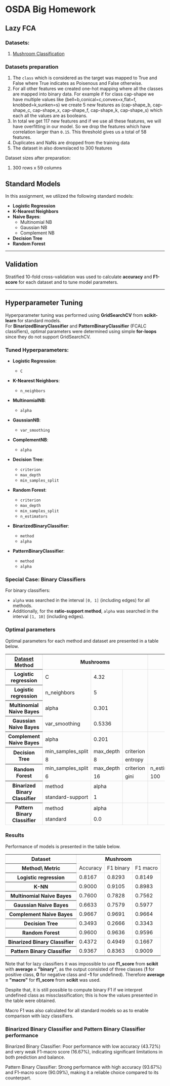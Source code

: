 # OSDA Big Homework
## Lazy FCA

### Datasets:
1. [Mushroom Classification](https://www.kaggle.com/datasets/uciml/mushroom-classification?resource=download)

### Datasets preparation
1. The `class` which is considered as the target was mapped to True and False where True indicates as Poisenous and False otherwise.
2. For all other features we created one-hot mapping where all the classes are mapped into binary data. For example if for class cap-shape we have multiple values like (bell=b,conical=c,convex=x,flat=f, knobbed=k,sunken=s) we create 5 new features as (cap-shape_b, cap-shape_c, cap-shape_x, cap-shape_f, cap-shape_k, cap-shape_s) which each all the values are as booleans.
3. In total we get 117 new features and if we use all these features, we will have overfitting in our model. So we drop the features which have correlation larger than `0.15`. This threshold gives us a total of 58 features.
4. Duplicates and NaNs are dropped from the training data
5. The dataset in also downslaced to 300 features

Dataset sizes after preparation:
1. 300 rows x 59 columns

## Standard Models

In this assignment, we utilized the following standard models:
- **Logistic Regression**
- **K-Nearest Neighbors**
- **Naive Bayes**:
  - Multinomial NB
  - Gaussian NB
  - Complement NB
- **Decision Tree**
- **Random Forest**

---

## Validation

Stratified 10-fold cross-validation was used to calculate **accuracy** and **F1-score** for each dataset and to tune model parameters.

---

## Hyperparameter Tuning

Hyperparameter tuning was performed using **GridSearchCV** from **scikit-learn** for standard models.  
For **BinarizedBinaryClassifier** and **PatternBinaryClassifier** (FCALC classifiers), optimal parameters were determined using simple **for-loops** since they do not support GridSearchCV.

### Tuned Hyperparameters:

- **Logistic Regression**:  
  - `C`

- **K-Nearest Neighbors**:  
  - `n_neighbors`

- **MultinomialNB**:  
  - `alpha`

- **GaussianNB**:  
  - `var_smoothing`

- **ComplementNB**:  
  - `alpha`

- **Decision Tree**:  
  - `criterion`
  - `max_depth`
  - `min_samples_split`

- **Random Forest**:  
  - `criterion`
  - `max_depth`
  - `min_samples_split`
  - `n_estimators`

- **BinarizedBinaryClassifier**:  
  - `method`
  - `alpha`

- **PatternBinaryClassifier**:  
  - `method`
  - `alpha`

### Special Case: Binary Classifiers  
For binary classifiers:
- `alpha` was searched in the interval `[0, 1]` (including edges) for all methods.
- Additionally, for the **ratio-support method**, `alpha` was searched in the interval `[1, 10]` (including edges).


### Optimal parameters

Optimal parameters for each method and dataset are presented in a table below.

<table>
    <colgroup>
        <col style="border: 1px solid #ddd" span="13" />
    </colgroup>
    <tr>
        <th style="text-align: center" rowspan="1"><u>Dataset</u> Method</th>
        <th style="text-align: center" colspan="3">Mushrooms</th>
    </tr>
    <tr style ="border-bottom: 1px solid #ddd">
    </tr>
    <tr>
        <th rowspan="1">Logistic regression</th>
        <td>C</td>
        <td>4.32</td>
    </tr>
    <tr>
        <th rowspan="1">Logistic regression</th>
        <td>n_neighbors</td>
        <td>5</td>
    </tr>
    <tr>
        <th rowspan="1">Multinomial Naive Bayes</th>
        <td>alpha</td>
        <td>0.301</td>
    </tr>
    <tr style ="border-bottom: 1px solid #ddd">
        <th rowspan="1">Gaussian Naive Bayes</th>
        <td>var_smoothing</td>
        <td>0.5336</td>
    </tr>
    <tr>
        <th rowspan="1">Complement Naive Bayes</th>
        <td>alpha</td>
        <td>0.201</td>
    </tr>
    <tr>
        <th rowspan="2">Decision Tree</th>
        <td>min_samples_split</td>
        <td>max_depth</td>
        <td>criterion</td>
        <td> </td>
    </tr>
    <tr style ="border-bottom: 1px solid #ddd">
        <td>8</td>
        <td>8</td>
        <td>entropy</td>
    </tr>
    <tr>
        <th rowspan="2">Random Forest</th>
        <td>min_samples_split</td>
        <td>max_depth</td>
        <td>criterion</td>
        <td>n_estimators</td>
    </tr>
    <tr style ="border-bottom: 1px solid #ddd">
        <td>6</td>        
        <td>16</td>        
        <td>gini</td>        
        <td>100</td>
    </tr>
    <tr style ="border-top: 1px solid #ddd">
        <th rowspan="2">Binarized Binary Classifier</th>
        <td>method</td>
        <td>alpha</td>
    </tr>
    <tr style ="border-bottom: 1px solid #ddd">
        <td>standard-support</td>
        <td>1</td>
    </tr>
    <tr>
        <th rowspan="2">Pattern Binary Classifier</th>
        <td>method</td>
        <td>alpha</td>
    </tr>
    <tr style ="border-bottom: 1px solid #ddd">
        <td>standard</td>
        <td>0.0</td>
    </tr>

</table>

### Results
Performance of models is presented in the table below. 

<table>
    <colgroup>
        <col style="border: 1px solid #ddd" span="10" />
    </colgroup>
    <tr style ="border-bottom: 1px solid #ddd; margin-left: 0">
        <th style="text-align: center">Dataset</th>
        <th style="text-align: center" colspan="3">Mushroom</th>
    </tr>
    <tr style ="border-bottom: 1px solid #ddd">
        <th style="text-align: center">Method\ Metric</th>
        <td style="text-align: center">Accuracy</td>
        <td style="text-align: center">F1 binary</td>
        <td style="text-align: center">F1 macro</td>
    </tr>
    <tr>
        <th>Logistic regression</th>
        <td>0.8167</td>
        <td>0.8293</td>
        <td>0.8149</td>
    </tr>
    <tr>
        <th>K-NN</th>
        <td>0.9000</td>
        <td>0.9105</td>
        <td>0.8983</td>
    </tr>
    <tr>
        <th>Multinomial Naive Bayes</th>
        <td>0.7600</td>
        <td>0.7828</td>
        <td>0.7562</td>
    </tr>
    <tr>
        <th>Gaussian Naive Bayes</th>
        <td>0.6633</td>
        <td>0.7579</td>
        <td>0.5977</td>
    </tr>
    <tr>
        <th>Complement Naive Bayes</th>
        <td>0.9667</td>
        <td>0.9691</td>
        <td>0.9664</td>
    </tr>
    <tr>
        <th>Decision Tree</th>
        <td>0.3493</td>
        <td>0.2666</td>
        <td>0.3343</td>
    </tr>
    <tr>
        <th>Random Forest</th>
        <td>0.9600</td>
        <td>0.9636</td>
        <td>0.9596</td>
    </tr>
    <tr style ="border-top: 1px solid #ddd">
        <th>Binarized Binary Classifier</th>
        <td>0.4372</td>
        <td>0.4949</td>
        <td>0.1667</td>
    </tr>
    <tr>
        <th>Pattern Binary Classifier</th>
        <td>0.9367</td>
        <td>0.8363</td>
        <td>0.9009</td>
    </tr>

</table>

Note that for lazy classifiers it was impossible to use **f1_score** from **scikit** with **average = "binary"**, as the output consisted of three classes (**1** for positive class, **0** for negative class and **-1** for undefined). Therefore **average = "macro"** for **f1_score** from **scikit** was used.

Despite that, it is still possible to compute binary F1 if we interpret undefined class as missclassification; this is how the values presented in the table were obtained.

Macro F1 was also calculated for all standard models so as to enable comparison with lazy classifiers.

### Binarized Binary Classifier	and Pattern Binary Classifier performance
Binarized Binary Classifier: Poor performance with low accuracy (43.72%) and very weak F1-macro score (16.67%), indicating significant limitations in both prediction and balance.

Pattern Binary Classifier: Strong performance with high accuracy (93.67%) and F1-macro score (90.09%), making it a reliable choice compared to its counterpart.